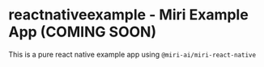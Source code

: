 # reactnativeexample - Miri Example App (COMING SOON)

This is a pure react native example app using `@miri-ai/miri-react-native`
